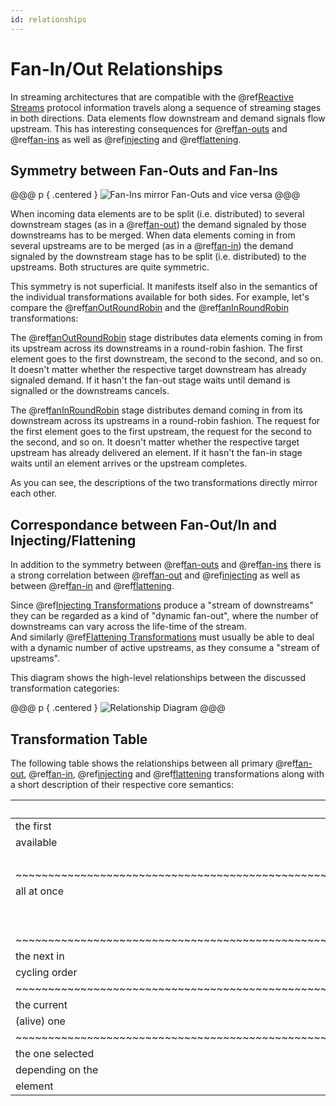 ```yaml
---
id: relationships
---
```


Fan-In/Out Relationships
========================

In streaming architectures that are compatible with the @ref[Reactive Streams] protocol information travels along a
sequence of streaming stages in both directions. Data elements flow downstream and demand signals flow upstream.
This has interesting consequences for @ref[fan-outs] and @ref[fan-ins] as well as @ref[injecting] and @ref[flattening].


Symmetry between Fan-Outs and Fan-Ins
-------------------------------------

@@@ p { .centered }
![Fan-Ins mirror Fan-Outs and vice versa](.../fan-in-out-mirror.svg)
@@@

When incoming data elements are to be split (i.e. distributed) to several downstream stages (as in a @ref[fan-out])
the demand signaled by those downstreams has to be merged. When data elements coming in from several upstreams are to be
merged (as in a @ref[fan-in]) the demand signaled by the downstream stage has to be split (i.e. distributed) to the
upstreams. Both structures are quite symmetric.

This symmetry is not superficial. It manifests itself also in the semantics of the individual transformations available
for both sides. For example, let's compare the @ref[fanOutRoundRobin] and the @ref[fanInRoundRobin] transformations:

The @ref[fanOutRoundRobin] stage distributes data elements coming in from its upstream across its downstreams in a
round-robin fashion. The first element goes to the first downstream, the second to the second, and so on. It doesn't
matter whether the respective target downstream has already signaled demand. If it hasn't the fan-out stage waits until
demand is signalled or the downstreams cancels.

The @ref[fanInRoundRobin] stage distributes demand coming in from its downstream across its upstreams in a round-robin
fashion. The request for the first element goes to the first upstream, the request for the second to the second, and
so on. It doesn't matter whether the respective target upstream has already delivered an element. If it hasn't the
fan-in stage waits until an element arrives or the upstream completes.

As you can see, the descriptions of the two transformations directly mirror each other.


Correspondance between Fan-Out/In and Injecting/Flattening
----------------------------------------------------------

In addition to the symmetry between @ref[fan-outs] and @ref[fan-ins] there is a strong correlation between
@ref[fan-out] and @ref[injecting] as well as between @ref[fan-in] and @ref[flattening].
  
Since @ref[Injecting Transformations] produce a "stream of downstreams" they can be regarded as a kind of
"dynamic fan-out", where the number of downstreams can vary across the life-time of the stream.<br/>
And similarly @ref[Flattening Transformations] must usually be able to deal with a dynamic number of active upstreams,
as they consume a "stream of upstreams".

This diagram shows the high-level relationships between the discussed transformation categories:

@@@ p { .centered }
![Relationship Diagram](.../relationships.svg)
@@@


Transformation Table
--------------------

The following table shows the relationships between all primary @ref[fan-out], @ref[fan-in], @ref[injecting] and
@ref[flattening] transformations along with a short description of their respective core semantics:

| to/from          | Fan-Out                       | Fan-In                 | Inject                 | Flatten
|------------------|-------------------------------|------------------------|------------------------|------------------------
| the first        | @ref[fanOutToAny]             | @ref[fanInMerge]       | @ref[injectToAny]      | @ref[flattenMerge]
| available        |                               | @ref[fanInToCoproduct]
|                  |                               | @ref[fanInToSum]      
|~~~~~~~~~~~~~~~~~~~~~~~~~~~~~~~~~~~~~~~~~~~~~~~~~~~~~~~~~~~~~~~~~~~~~~~~~~~~~~~~~~~~~~~~~~~~~~~~~~~~~~~~~~~~~~~~~~~~~~~~~~~~~
| all at once      | @ref[fanOutBroadcast]         | @ref[fanInToTuple]     | @ref[injectBroadcast]  | @ref[flattenToSeq]
|                  | @ref[fanOutBroadcastBuffered] | @ref[fanInToHList]    
|                  | @ref[fanOutUnZip]             | @ref[fanInToProduct] 
|~~~~~~~~~~~~~~~~~~~~~~~~~~~~~~~~~~~~~~~~~~~~~~~~~~~~~~~~~~~~~~~~~~~~~~~~~~~~~~~~~~~~~~~~~~~~~~~~~~~~~~~~~~~~~~~~~~~~~~~~~~~~~
| the next in      | @ref[fanOutRoundRobin]        | @ref[fanInRoundRobin]  | @ref[injectRoundRobin] | @ref[flattenRoundRobin]
| cycling order
|~~~~~~~~~~~~~~~~~~~~~~~~~~~~~~~~~~~~~~~~~~~~~~~~~~~~~~~~~~~~~~~~~~~~~~~~~~~~~~~~~~~~~~~~~~~~~~~~~~~~~~~~~~~~~~~~~~~~~~~~~~~~~
| the current      | @ref[fanOutSequential]        | @ref[fanInConcat]      | @ref[injectSequential] | @ref[flattenConcat]
| (alive) one      
|~~~~~~~~~~~~~~~~~~~~~~~~~~~~~~~~~~~~~~~~~~~~~~~~~~~~~~~~~~~~~~~~~~~~~~~~~~~~~~~~~~~~~~~~~~~~~~~~~~~~~~~~~~~~~~~~~~~~~~~~~~~~~
| the one selected | @ref[fanOutSwitch]            | @ref[fanInSorted]      | @ref[groupBy]          | @ref[flattenSorted]
| depending on the |                               |                        | @ref[split]            
| element          


  [Reactive Streams]: ../../introduction/reactive-streams.md
  [fan-outs]: fan-outs.md
  [fan-out]: fan-outs.md
  [fan-ins]: fan-ins.md 
  [fan-in]: fan-ins.md
  [injecting]: streams-of-streams.md#injecting-transformations
  [Injecting Transformations]: streams-of-streams.md#injecting-transformations
  [flattening]: streams-of-streams.md#flattening-transformations
  [Flattening Transformations]: streams-of-streams.md#flattening-transformations
  [fanOutToAny]: reference/fanOutToAny.md
  [fanOutBroadcast]: reference/fanOutBroadcast.md        
  [fanOutBroadcastBuffered]: reference/fanOutBroadcastBuffered.md
  [fanOutRoundRobin]: reference/fanOutRoundRobin.md
  [fanOutUnZip]: reference/fanOutUnZip.md
  [fanOutSequential]: reference/fanOutSequential.md
  [fanOutSwitch]: reference/fanOutSwitch.md
  [fanInMerge]: reference/fanInMerge.md      
  [fanInToCoproduct]: reference/fanInToCoproduct.md
  [fanInToSum]: reference/fanInToSum.md
  [fanInToTuple]: reference/fanInToTuple.md  
  [fanInToHList]: reference/fanInToHList.md  
  [fanInToProduct]: reference/fanInToProduct.md
  [fanInRoundRobin]: reference/fanInRoundRobin.md
  [fanInConcat]: reference/fanInConcat.md
  [fanInSorted]: reference/fanInSorted.md
  [injectToAny]: reference/injectToAny.md     
  [injectBroadcast]: reference/injectBroadcast.md 
  [injectRoundRobin]: reference/injectRoundRobin.md
  [injectSequential]: reference/injectSequential.md
  [groupBy]: reference/groupBy.md         
  [split]: reference/split.md
  [flattenMerge]: reference/flattenMerge.md
  [flattenToSeq]: reference/flattenToSeq.md
  [flattenRoundRobin]: reference/flattenRoundRobin.md
  [flattenConcat]: reference/flattenConcat.md
  [flattenSorted]: reference/flattenSorted.md